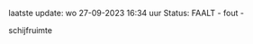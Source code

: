 laatste update: 
wo 27-09-2023 16:34   uur 
Status: FAALT - fout - 
<div class="service R">schijfruimte</div>